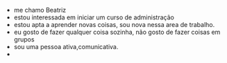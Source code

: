 - me chamo Beatriz
- estou interessada em iniciar um curso de administração
- estou apta a aprender novas coisas, sou nova nessa area de trabalho.
- eu gosto de fazer qualquer coisa sozinha, não gosto de fazer coisas em grupos
- sou uma pessoa ativa,comunicativa.
- 

<!---
fockiou/fockiou is a ✨ special ✨ repository because its `README.md` (this file) appears on your GitHub profile.
You can click the Preview link to take a look at your changes.
--->
